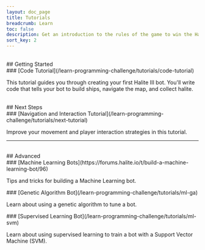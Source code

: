 ```yaml
---
layout: doc_page
title: Tutorials
breadcrumb: Learn
toc: false
description: Get an introduction to the rules of the game to win the Halite AI Programming Challenge.
sort_key: 2
---
```


<div class="doc-section" markdown="1">


<div class="column-container">
  <div class="col" markdown="1">
<br>
## Getting Started
<br>
### [Code Tutorial](/learn-programming-challenge/tutorials/code-tutorial)

This tutorial guides you through creating your first Halite III bot. You'll write code that tells your bot to build ships, navigate the map, and collect halite.

  </div>
  <div class="col" markdown="1"></div>
</div>

<div class="column-container">
  <div class="col" markdown="1">
<br>
## Next Steps
<br>
### [Navigation and Interaction Tutorial](/learn-programming-challenge/tutorials/next-tutorial)

Improve your movement and player interaction strategies in this tutorial.

  </div>
  <div class="col" markdown="1"></div>
</div>

<!--
<div class="column-container">
  <div class="col" markdown="1">

### Tutorial 2

Improve the Starter bot and make your first competition submission

  </div>
  <div class="col" markdown="1">

### Tutorial 2

Add a new strategy to your bot and learn a new technique. Climb up the leaderboard

  </div>
</div> -->

---
<br>
## Advanced
<br>
<div class="column-container">
  <div class="col" markdown="1">
### [Machine Learning Bots](https://forums.halite.io/t/build-a-machine-learning-bot/96)

Tips and tricks for building a Machine Learning bot.
  </div>
  <div class="col" markdown="1">
### [Genetic Algorithm Bot](/learn-programming-challenge/tutorials/ml-ga)

Learn about using a genetic algorithm to tune a bot.
  </div>

</div>

<div class="column-container">

  <div class="col" markdown="1">
### [Supervised Learning Bot](/learn-programming-challenge/tutorials/ml-svm)

Learn about using supervised learning to train a bot with a Support Vector Machine (SVM).
  </div>
  <div class="col" markdown="1">
  </div>
</div>

</div>